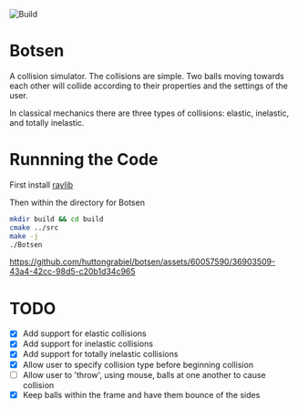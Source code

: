 ![Build](https://github.com/huttongrabiel/botsen/actions/workflows/build-test.yaml/badge.svg)

# Botsen

A collision simulator. The collisions are simple. Two balls moving towards
each other will collide according to their properties and the settings of the user.

In classical mechanics there are three types of collisions: elastic, inelastic,
and totally inelastic.

# Runnning the Code

First install [raylib](https://github.com/raysan5/raylib)

Then within the directory for Botsen
```bash
mkdir build && cd build
cmake ../src
make -j
./Botsen
```

https://github.com/huttongrabiel/botsen/assets/60057590/36903509-43a4-42cc-98d5-c20b1d34c965

# TODO
- [X] Add support for elastic collisions
- [X] Add support for inelastic collisions
- [X] Add support for totally inelastic collisions
- [X] Allow user to specify collision type before beginning collision
- [ ] Allow user to 'throw', using mouse, balls at one another to cause collision
- [X] Keep balls within the frame and have them bounce of the sides
